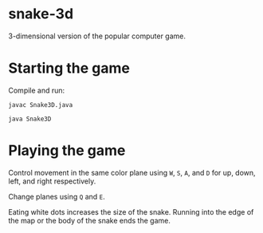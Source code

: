 # snake-3d
3-dimensional version of the popular computer game.

# Starting the game

Compile and run:

  `javac Snake3D.java`
  
  `java Snake3D`

# Playing the game

Control movement in the same color plane using `W`, `S`, `A`, and `D` for up, down, left, and right respectively.

Change planes using `Q` and `E`. 

Eating white dots increases the size of the snake. Running into the edge of the map or the body of the snake ends the game.
